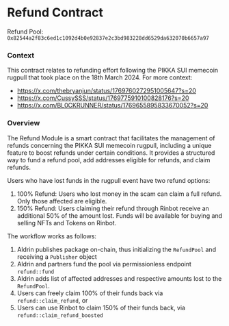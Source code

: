# Refund Contract

Refund Pool: `0x82544a2f83c6ed1c1092d4b0e92837e2c3bd983228dd6529da632070b6657a97`

### Context
This contract relates to refunding effort following the PIKKA SUI memecoin rugpull that took place on the 18th March 2024. For more context:

- https://x.com/thebryanjun/status/1769760272951005647?s=20
- https://x.com/CussySSS/status/1769775910100828176?s=20
- https://x.com/BL0CKRUNNER/status/1769655895833670052?s=20

### Overview
The Refund Module is a smart contract that facilitates the management of refunds concerning the PIKKA SUI memecoin rugpull, including a unique feature to boost refunds under certain conditions. It provides a structured way to fund a refund pool, add addresses eligible for refunds, and claim refunds.

Users who have lost funds in the rugpull event have two refund options:
1. 100% Refund: Users who lost money in the scam can claim a full refund. Only those affected are eligible.
2. 150% Refund: Users claiming their refund through Rinbot receive an additional 50% of the amount lost. Funds will be available for buying and selling NFTs and Tokens on Rinbot.

The workflow works as follows:

1. Aldrin publishes package on-chain, thus initializing the `RefundPool` and receiving a `Publisher` object
2. Aldrin and partners fund the pool via permissionless endpoint `refund::fund`
3. Aldrin adds list of affected addresses and respective amounts lost to the `RefundPool`.
4. Users can freely claim 100% of their funds back via `refund::claim_refund`, or
5. Users can use Rinbot to claim 150% of their funds back, via `refund::claim_refund_boosted`